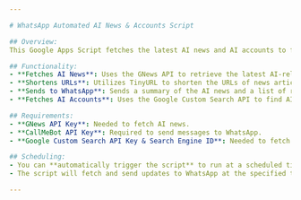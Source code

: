 ```yaml
---

# WhatsApp Automated AI News & Accounts Script

## Overview:
This Google Apps Script fetches the latest AI news and AI accounts to follow, shortens URLs, and sends the updates to a WhatsApp contact number using the CallMeBot API. It automates the process of keeping a WhatsApp group updated with the latest AI headlines and expert profiles.

## Functionality:
- **Fetches AI News**: Uses the GNews API to retrieve the latest AI-related articles.
- **Shortens URLs**: Utilizes TinyURL to shorten the URLs of news articles.
- **Sends to WhatsApp**: Sends a summary of the AI news and a list of recommended AI accounts to follow to a specified WhatsApp number.
- **Fetches AI Accounts**: Uses the Google Custom Search API to find AI experts and shares their profiles.

## Requirements:
- **GNews API Key**: Needed to fetch AI news.
- **CallMeBot API Key**: Required to send messages to WhatsApp.
- **Google Custom Search API Key & Search Engine ID**: Needed to fetch AI accounts to follow.

## Scheduling:
- You can **automatically trigger the script** to run at a scheduled time (e.g., daily, hourly) by setting up a time-driven trigger in Google Apps Script.
- The script will fetch and send updates to WhatsApp at the specified time, ensuring the contact stays updated without manual intervention.

---
```


